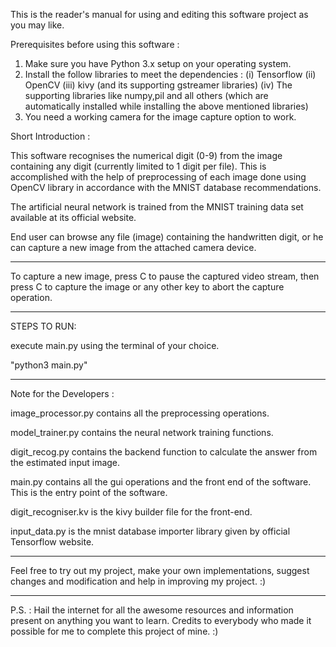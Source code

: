 This is the reader's manual for using and editing this software project as you may like.

Prerequisites before using this software :

1. Make sure you have Python 3.x setup on your operating system.
2. Install the follow libraries to meet the dependencies :
	(i) Tensorflow
	(ii) OpenCV
	(iii) kivy (and its supporting gstreamer libraries)
    (iv) The supporting libraries like numpy,pil and all others (which are automatically installed while installing the above mentioned libraries)
3. You need a working camera for the image capture option to work.

Short Introduction :

This software recognises the numerical digit (0-9) from the image containing any digit (currently limited to 1 digit per file). This is accomplished with the help of preprocessing of each image done using OpenCV library in accordance with the MNIST database recommendations.

The artificial neural network is trained from the MNIST training data set available at its official website.

End user can browse any file (image) containing the handwritten digit, or he can capture a new image from the attached camera device.

----------------------------------------------

To capture a new image, press C to pause the captured video stream, then press C to capture the image or any other key to abort the capture operation.

----------------------------------------------

STEPS TO RUN:

execute main.py using the terminal of your choice.

"python3 main.py"

----------------------------------------------

Note for the Developers : 

image_processor.py contains all the preprocessing operations.

model_trainer.py contains the neural network training functions.

digit_recog.py contains the backend function to calculate the answer from the estimated input image.

main.py contains all the gui operations and the front end of the software. This is the entry point of the software.

digit_recogniser.kv is the kivy builder file for the front-end.

input_data.py is the mnist database importer library given by official Tensorflow website.

----------------------------------------------

Feel free to try out my project, make your own implementations, suggest changes and modification and help in improving my project. :)

----------------------------------------------

P.S. : Hail the internet for all the awesome resources and information present on anything you want to learn. Credits to everybody who made it possible for me to complete this project of mine. :)